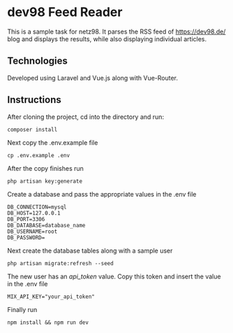 dev98 Feed Reader
======

This is a sample task for netz98. It parses the RSS feed of https://dev98.de/ blog and displays the results, while also displaying individual articles.

## Technologies
Developed using Laravel and Vue.js along with Vue-Router.

## Instructions
After cloning the project, cd into the directory and run:

`composer install`

Next copy the .env.example file

`cp .env.example .env`

After the copy finishes run

`php artisan key:generate`

Create a database and pass the appropriate values in the .env file

```
DB_CONNECTION=mysql
DB_HOST=127.0.0.1
DB_PORT=3306
DB_DATABASE=database_name
DB_USERNAME=root
DB_PASSWORD=
```

Next create the database tables along with a sample user

`php artisan migrate:refresh --seed`

The new user has an *api_token* value. Copy this token and insert the value in the .env file

`MIX_API_KEY="your_api_token"`

Finally run

`npm install && npm run dev`



